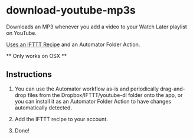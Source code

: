 # download-youtube-mp3s

Downloads an MP3 whenever you add a video to your Watch Later playlist on YouTube.

[Uses an IFTTT Recipe](https://ifttt.com/recipes/343926-download-mp3s-from-youtube-to-dropbox-with-help-from-an-osx-automator-folder-action) and an Automator Folder Action.

** Only works on OSX **

Instructions
------------

1. You can use the Automator workflow as-is and periodically drag-and-drop files from the Dropbox/IFTTT/youtube-dl folder onto the app, or you can install it as an Automator Folder Action to have 
changes automatically detected.

2. Add the IFTTT recipe to your account.

3. Done!


